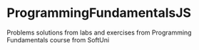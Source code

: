 # ProgrammingFundamentalsJS
Problems solutions from labs and exercises from Programming Fundamentals course from SoftUni
